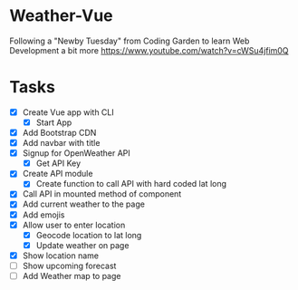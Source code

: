# Weather-Vue

Following a "Newby Tuesday" from Coding Garden to learn Web Development a bit more
https://www.youtube.com/watch?v=cWSu4jfim0Q

# Tasks

- [x] Create Vue app with CLI
  - [x] Start App
- [x] Add Bootstrap CDN
- [x] Add navbar with title
- [x] Signup for OpenWeather API
  - [x] Get API Key
- [x] Create API module
  - [x] Create function to call API with hard coded lat long
- [x] Call API in mounted method of component
- [x] Add current weather to the page
- [x] Add emojis
- [x] Allow user to enter location
  - [x] Geocode location to lat long
  - [x] Update weather on page
- [x] Show location name
- [ ] Show upcoming forecast
- [ ] Add Weather map to page
